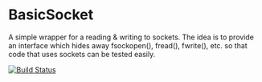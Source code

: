 BasicSocket
===========

A simple wrapper for a reading & writing to sockets. The idea is to provide
an interface which hides away fsockopen(), fread(), fwrite(), etc. so that
code that uses sockets can be tested easily.

[![Build Status](https://travis-ci.org/tomphp/BasicSocket.png?branch=master)](https://travis-ci.org/tomphp/BasicSocket)

